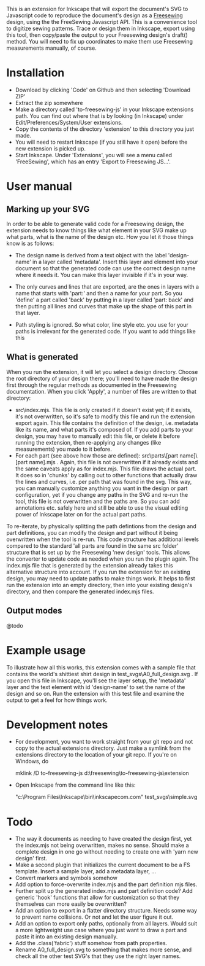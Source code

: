 This is an extension for Inkscape that will export the document's SVG to Javascript code to reproduce the document's
design as a [Freesewing](http://freesewing.org) design, using the the FreeSewing Javascript API. This is a convenience
tool to digitize sewing patterns. Trace or design them in Inkscape, export using this tool, then copy/paste the output
to your Freesewing design's draft() method. You will need to fix up coordinates to make them use Freesewing measurements
manually, of course.

Installation
============

- Download by clicking 'Code' on Github and then selecting 'Download ZIP'
- Extract the zip somewhere
- Make a directory called 'to-freesewing-js' in your Inkscape extensions path. You can find out where that is by looking
  (in Inkscape) under Edit/Preferences/System/User extensions.
- Copy the contents of the directory 'extension' to this directory you just made.
- You will need to restart Inkscape (if you still have it open) before the new extension is picked up.
- Start Inkscape. Under 'Extensions', you will see a menu called 'FreeSewing', which has an entry 'Export to Freesewing
  JS...'.

User manual
===========

Marking up your SVG
-------------------

In order to be able to generate valid code for a Freesewing design, the extension needs to know things like what element
in your SVG make up what parts, what is the name of the design etc. How you let it those things know is as follows:

- The design name is derived from a text object with the label 'design-name' in a layer called 'metadata'. Insert this
  layer and element into your document so that the generated code can use the correct design name where it needs it. You
  can make this layer invisible if it's in your way.

- The only curves and lines that are exported, are the ones in layers with a name that starts with 'part:' and then a
  name for your part. So you 'define' a part called 'back' by putting in a layer called 'part: back' and then putting
  all lines and curves that make up the shape of this part in that layer.

- Path styling is ignored. So what color, line style etc. you use for your paths is irrelevant for the generated code.
  If you want to add things like this 

What is generated
-----------------

When you run the extension, it will let you select a design directory. Choose the root directory of your design there;
you'll need to have made the design first through the regular methods as documented in the Freesewing documentation.
When you click 'Apply', a number of files are written to that directory:

- src\index.mjs. This file is only created if it doesn't exist yet; if it exists, it's not overwritten, so it's safe to
  modify this file and run the extension export again. This file contains the definition of the design, i.e. metadata
  like its name, and what parts it's composed of. If you add parts to your design, you may have to manually edit this
  file, or delete it before running the extension, then re-applying any changes (like measurements) you made to it
  before.
- For each part (see above how those are defined): src\parts\\[part name]\\[part name].mjs . Again, this file is not
  overwritten if it already exists and the same caveats apply as for index.mjs. This file draws the actual part. It does
  so in 'chunks' by calling out to other functions that actually draw the lines and curves, i.e. per path that was found
  in the svg. This way, you can manually customize anything you want in the design or part configuration, yet if you
  change any paths in the SVG and re-run the tool, this file is not overwritten and the paths are. So you can add
  annotations etc. safely here and still be able to use the visual editing power of Inkscape later on for the actual
  part paths.

To re-iterate, by physically splitting the path defintions from the design and part definitions, you can modify the
design and part without it being overwritten when the tool is re-run. This code structure has additional levels compared
to the standard 'all parts are found in the same src folder' structure that is set up by the Freesewing 'new design'
tools. This allows the converter to update code as needed when you run the plugin again. The index.mjs file that is
generated by the extension already takes this alternative structure into account. If you run the extension for an
existing design, you may need to update paths to make things work. It helps to first run the extension into an empty
directory, then into your existing design's directory, and then compare the generated index.mjs files.

Output modes
------------
@todo

Example usage
=============
To illustrate how all this works, this extension comes with a sample file that contains the world's shittiest shirt
design in test_svgs\A0_full_design.svg . If you open this file in Inkscape, you'll see the layer setup, the 'metadata'
layer and the text element with id 'design-name' to set the name of the design and so on. Run the extension with this
test file and examine the output to get a feel for how things work.

Development notes
=================

- For development, you want to work straight from your git repo and not copy to the actual extensions directory. Just
  make a symlink from the extensions directory to the location of your git repo. If you're on Windows, do

    mklink /D to-freesewing-js d:\freesewing\to-freesewing-js\extension

- Open Inkscape from the command line like this:

    "c:\Program Files\Inkscape\bin\inkscapecom.com" test_svgs\simple.svg

Todo
====
- The way it documents as needing to have created the design first, yet the index.mjs not being overwritten, makes no
  sense. Should make a complete design in one go without needing to create one with 'yarn new design' first.
- Make a second plugin that initializes the current document to be a FS template. Insert a sample layer, add a metadata
  layer, ...
- Convert markers and symbols somehow
- Add option to force-overwrite index.mjs and the part definition mjs files.
- Further split up the generated index.mjs and part definition code? Add generic 'hook' functions that allow for
  customization so that they themselves can more easily be overwritten?
- Add an option to export in a flatter directory structure. Needs some way to prevent name collisions. Or not and let
  the user figure it out.
- Add an option to export only paths, optionally from all layers. Would suit a more lightweight use case where you just
  want to draw a part and paste it into an existing design manually.
- Add the .class('fabric') stuff somehow from path properties.
- Rename A0_full_design.svg to something that makes more sense, and check all the other test SVG's that they use the
  right layer names.
